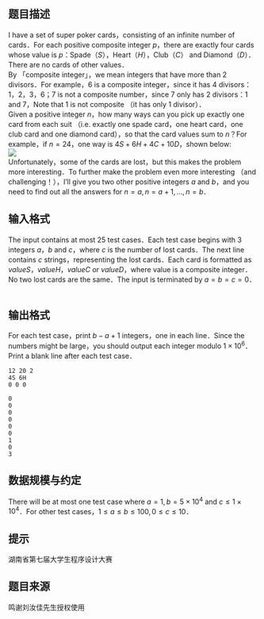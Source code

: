 ## 题目描述

I have a set of super poker cards，consisting of an infinite number of cards．For each positive composite integer $p$，there are exactly four cards whose value is $p$：Spade（$S$），Heart（$H$），Club（$C$） and Diamond（$D$）．There are no cards of other values．  
By 「composite integer」，we mean integers that have more than $2$ divisors．For example，$6$ is a composite integer，since it has $4$ divisors：$1$，$2$，$3$，$6$；$7$ is not a composite number，since $7$ only has $2$ divisors：$1$ and $7$，Note that $1$ is not composite （it has only $1$ divisor）．  
Given a positive integer $n$，how many ways can you pick up exactly one card from each suit （i.e. exactly one spade card，one heart card，one club card and one diamond card），so that the card values sum to $n$？For example，if $n = 24$，one way is $4S + 6H + 4C + 10D$，shown below:  
![](./2037/file/pic1.jpg)  
Unfortunately，some of the cards are lost，but this makes the problem more interesting．To further make the problem even more interesting （and challenging！），I’ll give you two other positive integers $a$ and $b$，and you need to find out all the answers for $n=a,n=a+1,\dots,n=b$．

## 输入格式

The input contains at most $25$ test cases．Each test case begins with $3$ integers $a$，$b$ and $c$，where $c$ is the number of lost cards．The next line contains $c$ strings，representing the lost cards．Each card is formatted as $valueS$，$valueH$，$valueC$ or $valueD$，where value is a composite integer．No two lost cards are the same．The input is terminated by $a = b = c = 0$．
 
## 输出格式

For each test case，print $b-a+1$ integers，one in each line．Since the numbers might be large，you should output each integer modulo $1 \times 10^6$．Print a blank line after each test case．
 
```input1
12 20 2
4S 6H
0 0 0
```

```output1
0
0
0
0
0
0
1
0
3
```

## 数据规模与约定

There will be at most one test case where $a=1,b=5 \times 10^4$ and $c \le 1 \times 10^4$．For other test cases，$1 \le a \le b \le 100,0 \le c \le 10$．

## 提示

湖南省第七届大学生程序设计大赛

## 题目来源

鸣谢刘汝佳先生授权使用


